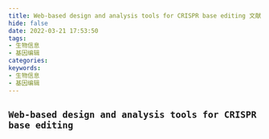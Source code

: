 ```yaml
---
title: Web-based design and analysis tools for CRISPR base editing 文献阅读
hide: false
date: 2022-03-21 17:53:50
tags:
- 生物信息
- 基因编辑
categories:
keywords:
- 生物信息
- 基因编辑
---
```

## `Web-based design and analysis tools for CRISPR base editing`


<!-- more -->


